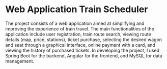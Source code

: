 # Web Application Train Scheduler

The project consists of a web application aimed at simplifying and
improving the experience of train travel. The main functionalities
of the application include user registration, train route search,
viewing route details (map, price, stations), ticket purchase,
selecting the desired wagon and seat through a graphical
interface, online payment with a card, and viewing the history of
purchased tickets.
In developing the project, I used Spring Boot for the backend,
Angular for the frontend, and MySQL for data management.
